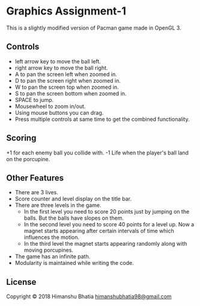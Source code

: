 Graphics Assignment-1
=========================

This is a slightly modified version of Pacman game made in OpenGL 3. 

Controls
-------

- left arrow key to move the ball left.
- right arrow key to move the ball right.
- A to pan the screen left when zoomed in.
- D to pan the screen right when zoomed in.
- W to pan the screen top when zoomed in.
- S to pan the screen bottom when zoomed in.
- SPACE to jump.
- Mousewheel to zoom in/out.
- Using mouse buttons you can drag.
- Press multiple controls at same time to get the combined functionality.

Scoring
-------

+1 for each enemy ball you collide with.
-1 Life when the player's ball land on the porcupine.

Other Features
--------------

- There are 3 lives.
- Score counter and level display on the title bar.
- There are three levels in the game.
   - In the first level you need to score 20 points just by jumping on the balls. But the balls have slopes on them.
   - In the second level you need to score 40 points for a level up. Now a magnet starts appearing after certain 
   intervals of time which influences the motion.
   - In the third level the magnet starts appearing randomly along with moving porcupines.
- The game has an infinite path.
- Modularity is maintained while writing the code.

License
-------

Copyright &copy; 2018 Himanshu Bhatia <himanshubhatia98@gmail.com>
